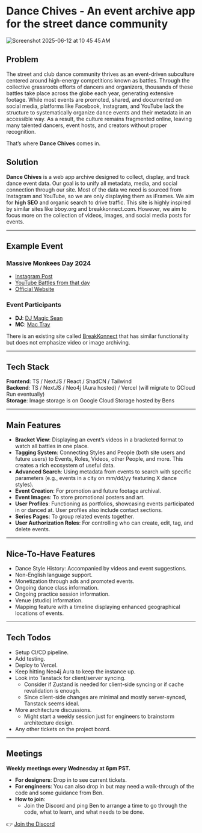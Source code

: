 # Dance Chives - An event archive app for the street dance community
![Screenshot 2025-06-12 at 10 45 45 AM](https://github.com/user-attachments/assets/7f373511-9834-4273-9794-5ef40750c79e)


## Problem
The street and club dance community thrives as an event-driven subculture centered around high-energy competitions known as battles. Through the collective grassroots efforts of dancers and organizers, thousands of these battles take place across the globe each year, generating extensive footage. While most events are promoted, shared, and documented on social media, platforms like Facebook, Instagram, and YouTube lack the structure to systematically organize dance events and their metadata in an accessible way. As a result, the culture remains fragmented online, leaving many talented dancers, event hosts, and creators without proper recognition.  

That’s where **Dance Chives** comes in.

## Solution
**Dance Chives** is a web app archive designed to collect, display, and track dance event data. Our goal is to unify all metadata, media, and social connection through our site. Most of the data we need is sourced from Instagram and YouTube, so we are only displaying them as iFrames. We aim for **high SEO** and organic search to drive traffic.  This site is highly inspired by similar sites like bboy.org and breakkonnect.com.  However, we aim to focus more on the collection of videos, images, and social media posts for events.

---

## Example Event
### Massive Monkees Day 2024  
- [Instagram Post](https://www.instagram.com/p/C7Hilb9xqNY/)  
- [YouTube Battles from that day](https://www.youtube.com/watch?v=_9yz_EXYi3g&list=PLHV9AalJgY_IPJgrCD12zXxCMsQ-wrEsP)  
- [Official Website](https://www.massivemonkees.com/massive-monkees-day)  

### Event Participants  
- **DJ**: [DJ Magic Sean](https://www.instagram.com/djmagicsean/)  
- **MC**: [Mac Tray](https://www.instagram.com/mactrayy/)  

There is an existing site called [BreakKonnect](https://breakkonnect.com/) that has similar functionality but does not emphasize video or image archiving.  

---

## Tech Stack
**Frontend**: TS / NextJS / React / ShadCN / Tailwind  
**Backend**: TS / NextJS / Neo4j (Aura hosted) / Vercel (will migrate to GCloud Run eventually)  
**Storage**: Image storage is on Google Cloud Storage hosted by Bens  

---

## Main Features
- **Bracket View**: Displaying an event’s videos in a bracketed format to watch all battles in one place.
- **Tagging System**: Connecting Styles and People (both site users and future users) to Events, Roles, Videos, other People, and more. This creates a rich ecosystem of useful data.
- **Advanced Search**: Using metadata from events to search with specific parameters (e.g., events in a city on mm/dd/yy featuring X dance styles).
- **Event Creation**: For promotion and future footage archival.
- **Event Images**: To store promotional posters and art.
- **User Profiles**: Functioning as portfolios, showcasing events participated in or danced at. User profiles also include contact sections.
- **Series Pages**: To group related events together.
- **User Authorization Roles**: For controlling who can create, edit, tag, and delete events.

---

## Nice-To-Have Features
- Dance Style History: Accompanied by videos and event suggestions.
- Non-English language support.
- Monetization through ads and promoted events.
- Ongoing dance class information.
- Ongoing practice session information.
- Venue (studio) information.
- Mapping feature with a timeline displaying enhanced geographical locations of events.

---

## Tech Todos
- Setup CI/CD pipeline.
- Add testing.
- Deploy to Vercel.
- Keep hitting Neo4j Aura to keep the instance up.
- Look into Tanstack for client/server syncing.
  - Consider if Zustand is needed for client-side syncing or if cache revalidation is enough.
  - Since client-side changes are minimal and mostly server-synced, Tanstack seems ideal.
- More architecture discussions.
  - Might start a weekly session just for engineers to brainstorm architecture design.
- Any other tickets on the project board.

---

## Meetings
**Weekly meetings every Wednesday at 6pm PST.**  
- **For designers**: Drop in to see current tickets.  
- **For engineers**: You can also drop in but may need a walk-through of the code and some guidance from Ben.  
- **How to join**:  
  - Join the Discord and ping Ben to arrange a time to go through the code, what to learn, and what needs to be done.  

👉 [Join the Discord](https://discord.gg/mk7ytfUsX8)

